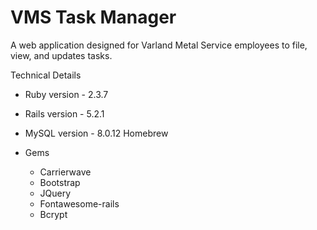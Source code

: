 # VMS Task Manager

A web application designed for Varland Metal Service employees to file, view, and updates tasks.

Technical Details

* Ruby version - 2.3.7
* Rails version - 5.2.1
* MySQL version - 8.0.12 Homebrew

* Gems
  - Carrierwave
  - Bootstrap
  - JQuery
  - Fontawesome-rails
  - Bcrypt


